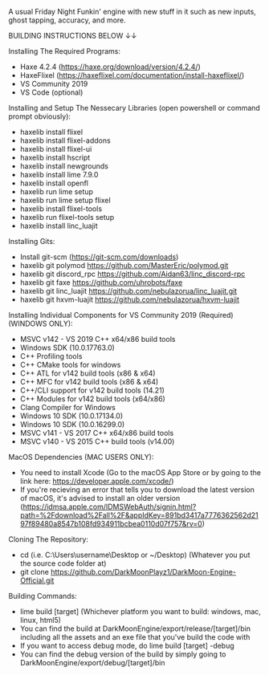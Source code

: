 A usual Friday Night Funkin' engine with new stuff in it such as new inputs, ghost tapping, accuracy, and more.


BUILDING INSTRUCTIONS BELOW ↓↓

Installing The Required Programs:
- Haxe 4.2.4 (https://haxe.org/download/version/4.2.4/)
- HaxeFlixel (https://haxeflixel.com/documentation/install-haxeflixel/)
- VS Community 2019
- VS Code (optional)

Installing and Setup The Nessecary Libraries (open powershell or command prompt obviously):
- haxelib install flixel
- haxelib install flixel-addons
- haxelib install flixel-ui
- haxelib install hscript
- haxelib install newgrounds
- haxelib install lime 7.9.0
- haxelib install openfl
- haxelib run lime setup
- haxelib run lime setup flixel
- haxelib install flixel-tools
- haxelib run flixel-tools setup
- haxelib install linc_luajit

Installing Gits:
- Install git-scm (https://git-scm.com/downloads) 
- haxelib git polymod https://github.com/MasterEric/polymod.git
- haxelib git discord_rpc https://github.com/Aidan63/linc_discord-rpc
- haxelib git faxe https://github.com/uhrobots/faxe
- haxelib git linc_luajit https://github.com/nebulazorua/linc_luajit.git
- haxelib git hxvm-luajit https://github.com/nebulazorua/hxvm-luajit

Installing Individual Components for VS Community 2019 (Required) (WINDOWS ONLY):
- MSVC v142 - VS 2019 C++ x64/x86 build tools
- Windows SDK (10.0.17763.0)
- C++ Profiling tools
- C++ CMake tools for windows
- C++ ATL for v142 build tools (x86 & x64)
- C++ MFC for v142 build tools (x86 & x64)
- C++/CLI support for v142 build tools (14.21)
- C++ Modules for v142 build tools (x64/x86)
- Clang Compiler for Windows
- Windows 10 SDK (10.0.17134.0)
- Windows 10 SDK (10.0.16299.0)
- MSVC v141 - VS 2017 C++ x64/x86 build tools
- MSVC v140 - VS 2015 C++ build tools (v14.00)

MacOS Dependencies (MAC USERS ONLY):
- You need to install Xcode (Go to the macOS App Store or by going to the link here: https://developer.apple.com/xcode/)
- If you're recieving an error that tells you to download the latest version of macOS, it's advised to install an older version (https://idmsa.apple.com/IDMSWebAuth/signin.html?path=%2Fdownload%2Fall%2F&appIdKey=891bd3417a7776362562d2197f89480a8547b108fd934911bcbea0110d07f757&rv=0)

Cloning The Repository:
- cd (i.e. C:\Users\username\Desktop or ~/Desktop) (Whatever you put the source code folder at)
- git clone https://github.com/DarkMoonPlayz1/DarkMoon-Engine-Official.git

Building Commands:
- lime build [target] (Whichever platform you want to build: windows, mac, linux, html5)
- You can find the build at DarkMoonEngine/export/release/[target]/bin including all the assets and an exe file that you've build the code with
- If you want to access debug mode, do lime build [target] -debug
- You can find the debug version of the build by simply going to DarkMoonEngine/export/debug/[target]/bin
